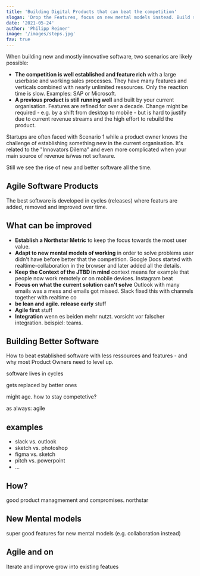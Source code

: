 ```yaml
---
title: 'Building Digital Products that can beat the competition'
slogan: 'Drop the Features, focus on new mental models instead. Build something significantly better against established software faster and cheaper.'
date: '2021-05-24'
author: 'Philipp Reiner'
image: '/images/steps.jpg'
fav: true
---
```


When building new and mostly innovative software, two scenarios are likely possible:
- **The competition is well established and feature rich** with a large userbase and working sales processes. They have many features and verticals combined with nearly unlimited ressources. Only the reaction time is slow. Examples: SAP or Microsoft.
- **A previous product is still running well** and built by your current organisation. Features are refined for over a decade. Change might be required - e.g. by a shift from desktop to mobile - but is hard to justify due to current revenue streams and the high effort to rebuild the product.

Startups are often faced with Scenario 1 while a product owner knows the challenge of establishing something new in the current organisation. It's related to the "Innovators Dilema" and even more complicated when your main source of revenue is/was not software.

Still we see the rise of new and better software all the time. 

## Agile Software Products

The best software is developed in cycles (releases) where featurs are added, removed and improved over time. 


## What can be improved

- **Establish a Northstar Metric** to keep the focus towards the most user value.
- **Adapt to new mental models of working** in order to solve problems user didn't have before better that the competition. Google Docs started with realtime-collaboration in the browser and later added all the details.
- **Keep the Context of the JTBD in mind** context means for example that people now work remotely or on mobile devices. Instagram beat
- **Focus on what the current solution can't solve** Outlook with many emails was a mess and emails got missed. Slack fixed this with channels together with realtime co
- **be lean and agile. release early** stuff
- **Agile first** stuff
- **Integration** wenn es beiden mehr nutzt. vorsicht vor falscher integration. beispiel: teams.

## Building Better Software
How to beat established software with less ressources and features - and why most Product Owners need to level up.

software lives in cycles

gets replaced by better ones

might age. how to stay competetive?

as always: agile


## examples
* slack vs. outlook
* sketch vs. photoshop
* figma vs. sketch
* pitch vs. powerpoint
* ...

## How?
good product managmement and compromises.
northstar

## New Mental models
super good features for new mental models
(e.g. collaboration instead)

## Agile and on
Iterate and improve
grow into existing featues
